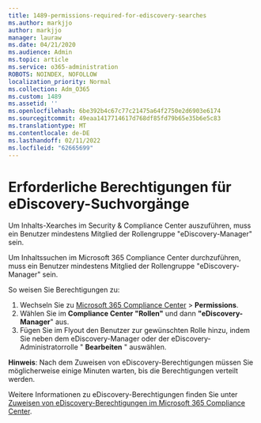 ```yaml
---
title: 1489-permissions-required-for-ediscovery-searches
ms.author: markjjo
author: markjjo
manager: lauraw
ms.date: 04/21/2020
ms.audience: Admin
ms.topic: article
ms.service: o365-administration
ROBOTS: NOINDEX, NOFOLLOW
localization_priority: Normal
ms.collection: Adm_O365
ms.custom: 1489
ms.assetid: ''
ms.openlocfilehash: 6be392b4c67c77c21475a64f2750e2d6903e6174
ms.sourcegitcommit: 49eaa1417714617d768df85fd79b65e35b6e5c83
ms.translationtype: MT
ms.contentlocale: de-DE
ms.lasthandoff: 02/11/2022
ms.locfileid: "62665699"
---
```

# <a name="permissions-required-for-ediscovery-searches"></a>Erforderliche Berechtigungen für eDiscovery-Suchvorgänge

Um Inhalts-Xearches im Security & Compliance Center auszuführen, muss ein Benutzer mindestens Mitglied der Rollengruppe "eDiscovery-Manager" sein.

Um Inhaltssuchen im Microsoft 365 Compliance Center durchzuführen, muss ein Benutzer mindestens Mitglied der Rollengruppe "eDiscovery-Manager" sein.  

So weisen Sie Berechtigungen zu:

1. Wechseln Sie zu [Microsoft 365 Compliance Center](https://compliance.microsoft.com/) >  **Permissions**.
1. Wählen Sie im **Compliance Center** **"Rollen"** und dann **"eDiscovery-Manager**" aus.
1. Fügen Sie im Flyout den Benutzer zur gewünschten Rolle hinzu, indem Sie neben dem eDiscovery-Manager oder der eDiscovery-Administratorrolle " **Bearbeiten** " auswählen.

**Hinweis**: Nach dem Zuweisen von eDiscovery-Berechtigungen müssen Sie möglicherweise einige Minuten warten, bis die Berechtigungen verteilt werden.

Weitere Informationen zu eDiscovery-Berechtigungen finden Sie unter [Zuweisen von eDiscovery-Berechtigungen im Microsoft 365 Compliance Center](https://docs.microsoft.com/microsoft-365/compliance/assign-ediscovery-permissions).

